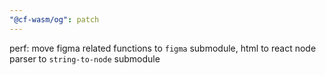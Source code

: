 ```yaml
---
"@cf-wasm/og": patch
---
```


perf: move figma related functions to `figma` submodule, html to react node parser to `string-to-node` submodule

